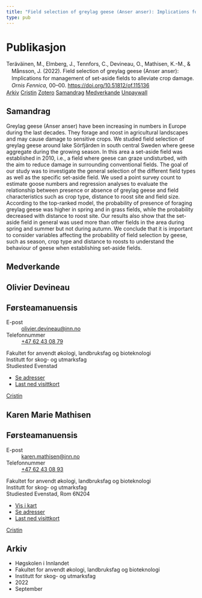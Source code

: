 ```yaml
---
title: "Field selection of greylag geese (Anser anser): Implications for management of set-aside fields to alleviate crop damage"
type: pub
---
```

<h1>Publikasjon</h1>
<article id="csl-bib-container-EGLE9WD2" class="csl-bib-container">
  <div class="csl-bib-body" style="line-height: 1.35; padding-left: 1em; text-indent:-1em;">
  <div class="csl-entry">Ter&#xE4;v&#xE4;inen, M., Elmberg, J., Tennfors, C., Devineau, O., Mathisen, K.-M., &amp; M&#xE5;nsson, J. (2022). Field selection of greylag geese (Anser anser): Implications for management of set-aside fields to alleviate crop damage. <i>Ornis Fennica</i>, 00&#x2013;00. <a href="https://doi.org/10.51812/of.115136">https://doi.org/10.51812/of.115136</a></div>
</div>
  <div class="csl-bib-buttons">
    <a href="#taxonomy-article-EGLE9WD2" class="csl-bib-button">Arkiv</a>
    <a href="https://app.cristin.no/results/show.jsf?id=2053818" alt="Cristin URL" class="csl-bib-button">Cristin</a>
    <a href="http://zotero.org/groups/5022929/items/EGLE9WD2" alt="Zotero URL" class="csl-bib-button">Zotero</a>
    <a href="#abstract-article-EGLE9WD2" class="csl-bib-button">Samandrag</a>
    <a href="#contributors-article-EGLE9WD2" class="csl-bib-button">Medverkande</a>
    <a href="https://ornisfennica.journal.fi/article/download/115136/72603" class="csl-bib-button">Unpaywall</a>
  </div>
  <div id="csl-bib-meta-container-EGLE9WD2"></div>
</article>
<div id="csl-bib-meta-EGLE9WD2" class="csl-bib-meta">
  <article id="abstract-article-EGLE9WD2" class="abstract-article">
    <h1>Samandrag</h1>
    Greylag geese (Anser anser) have been increasing in numbers in Europe during the last decades. They forage and roost in agricultural landscapes and may cause damage to sensitive crops. We studied field selection of greylag geese around lake Sörfjärden in south central Sweden where geese aggregate during the growing season. In this area a set-aside field was established in 2010, i.e., a field where geese can graze undisturbed, with the aim to reduce damage in surrounding conventional fields. The goal of our study was to investigate the general selection of the different field types as well as the specific set-aside field. We used a point survey count to estimate goose numbers and regression analyses to evaluate the relationship between presence or absence of greylag geese and field characteristics such as crop type, distance to roost site and field size. According to the top-ranked model, the probability of presence of foraging greylag geese was higher in spring and in grass fields, while the probability decreased with distance to roost site. Our results also show that the set-aside field in general was used more than other fields in the area during spring and summer but not during autumn. We conclude that it is important to consider variables affecting the probability of field selection by geese, such as season, crop type and distance to roosts to understand the behaviour of geese when establishing set-aside fields.
  </article>
  <article id="contributors-article-EGLE9WD2" class="contributors-article">
    <h1>Medverkande</h1>
    <div class="personas">
<div class="vrtx-hinn-person-card">
<div class="photo">
<i class="lar la-user-circle missing-person"></i>
</div>
<div class="info">
<hgroup><h1>Olivier Devineau</h1>
<h2>Førsteamanuensis</h2>
</hgroup><dl>
<dt>E-post</dt>
<dd>
<a href="mailto:olivier.devineau@inn.no">olivier.devineau@inn.no</a>
</dd>
<dt>Telefonnummer</dt>
<dd><a href="tel:+4762430879">
+47 62 43 08 79
</a></dd>
</dl>
<p>
Fakultet for anvendt økologi, landbruksfag og bioteknologi<br>
Institutt for skog- og utmarksfag<br>
Studiested Evenstad
</p>
<ul class="vrtx-hinn-links">
<li><a href="https://www.inn.no/finn-en-ansatt/olivier-devineau.html#vrtx-hinn-addresses">Se adresser</a></li>
<li><a href="https://www.inn.no/finn-en-ansatt/olivier-devineau.html?vrtx=vcf">Last ned visittkort</a></li>
</ul>
</div>
</div>
<a href="https://app.cristin.no/persons/show.jsf?id=598473" alt="Cristin URL" class="personas-cristin">Cristin</a>
</div> <div class="personas">
<div class="vrtx-hinn-person-card">
<div class="photo">
<i class="lar la-user-circle missing-person"></i>
</div>
<div class="info">
<hgroup><h1>Karen Marie Mathisen</h1>
<h2>Førsteamanuensis</h2>
</hgroup><dl>
<dt>E-post</dt>
<dd>
<a href="mailto:karen.mathisen@inn.no">karen.mathisen@inn.no</a>
</dd>
<dt>Telefonnummer</dt>
<dd><a href="tel:+4762430893">
+47 62 43 08 93
</a></dd>
</dl>
<p>
Fakultet for anvendt økologi, landbruksfag og bioteknologi<br>
Institutt for skog- og utmarksfag<br>
Studiested Evenstad,
Rom 6N204
</p>
<ul class="vrtx-hinn-links">
<li><a href="https://www.google.com/maps?q=61.42516,11.07813">Vis i kart</a></li>
<li><a href="https://www.inn.no/finn-en-ansatt/karen-mathisen.html#vrtx-hinn-addresses">Se adresser</a></li>
<li><a href="https://www.inn.no/finn-en-ansatt/karen-mathisen.html?vrtx=vcf">Last ned visittkort</a></li>
</ul>
</div>
</div>
<a href="https://app.cristin.no/persons/show.jsf?id=328273" alt="Cristin URL" class="personas-cristin">Cristin</a>
</div>
  </article>
  <article id="taxonomy-article-EGLE9WD2" class="taxonomy-article">
    <h1>Arkiv</h1>
    <ul>
      <li>Høgskolen i Innlandet</li>
      <li>Fakultet for anvendt økologi, landbruksfag og bioteknologi</li>
      <li>Institutt for skog- og utmarksfag</li>
      <li>2022</li>
      <li>September</li>
    </ul>
  </article>
</div>
